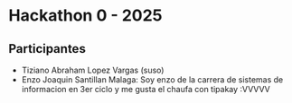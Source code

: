 # Hackathon 0 - 2025

## Participantes

- Tiziano Abraham Lopez Vargas (suso)
- Enzo Joaquin Santillan Malaga: Soy enzo de la carrera de sistemas de informacion en 3er ciclo y me gusta el chaufa con tipakay :VVVVV
